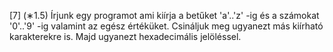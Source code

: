 [7] (∗1.5) Írjunk egy programot ami kiírja a betűket 'a'..'z' -ig és a számokat '0'..'9' -ig valamint az egész értéküket.
Csináljuk meg ugyanezt más kiírható karakterekre is. Majd ugyanezt hexadecimális jelöléssel.
